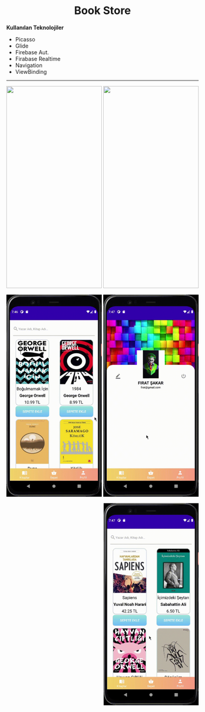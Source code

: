 <h1 align="center">Book Store</h1>

**Kullanılan Teknolojiler**

* Picasso
* Glide
* Firebase Aut.
* Firabase Realtime
* Navigation
* ViewBinding

---

<p align="center">
  <img  src="https://github.com/FrtSkr/Android/blob/main/Java/GIF/Login.gif?raw=true" width="250" height="530" />
  <img  src="https://github.com/FrtSkr/Android/blob/main/Java/GIF/Home.gif?raw=true" width="250" height="530" />
</p>

<p>
<img  src="https://github.com/FrtSkr/Android/blob/main/Java/GIF/Basket.gif?raw=true" width="250" height="530" />
<img  src="https://github.com/FrtSkr/Android/blob/main/Java/GIF/Profile.gif?raw=true" width="250" height="530"  />
</p>

<p>
<img align="right" src="https://github.com/FrtSkr/Android/blob/main/Java/GIF/Search.gif?raw=true" width=width="250" height="530" />
</p>
